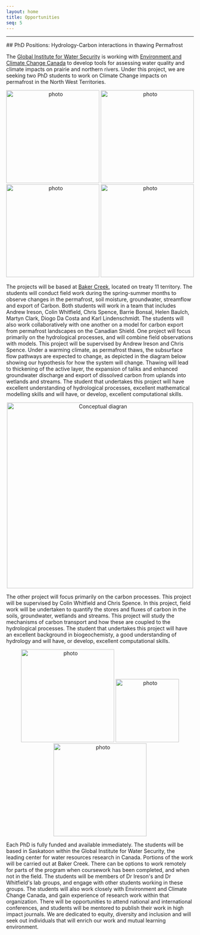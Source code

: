 ```yaml
---
layout: home
title: Opportunities
seq: 5  
---
```


<hr>
## PhD Positions: Hydrology-Carbon interactions in thawing Permafrost

The <a href="http://water.usask.ca">Global Institute for Water Security</a> is working with <a href="https://www.canada.ca/en/environment-climate-change.html">Environment and Climate Change Canada</a> to develop tools for assessing water quality and climate impacts on prairie and northern rivers. Under this project, we are seeking two PhD students to work on Climate Change impacts on permafrost in the North West Territories. 

<p style="text-align:center">
<img src="{{site.baseurl}}/files/images/Ad/wetland.JPG" alt="photo" width="250pt">
<img src="{{site.baseurl}}/files/images/Ad/campfood.JPG" alt="photo" width="250pt">
<br>
<img src="{{site.baseurl}}/files/images/Ad/fishing.JPG" alt="photo" width="250pt">
<img src="{{site.baseurl}}/files/images/Ad/frozencamp.JPG" alt="photo" width="250pt">
</p>

The projects will be based at <a href="https://goo.gl/maps/X8VHa3SMoNxKwJNa7">Baker Creek</a>, located on treaty 11 territory. The students will conduct field work during the spring-summer months to observe changes in the permafrost, soil moisture, groundwater, streamflow and export of Carbon. Both students will work in a team that includes Andrew Ireson, Colin Whitfield, Chris Spence, Barrie Bonsal, Helen Baulch, Martyn Clark, Diogo Da Costa and Karl Lindenschmidt. The students will also work collaboratively with one another on a model for carbon export from permafrost landscapes on the Canadian Shield. One project will focus primarily on the hydrological processes, and will combine field observations with models. This project will be supervised by Andrew Ireson and Chris Spence. Under a warming climate, as permafrost thaws, the subsurface flow pathways are expected to change, as depicted in the diagram below showing our hypothesis for how the system will change. Thawing will lead to thickening of the active layer, the expansion of taliks and enhanced groundwater discharge and export of dissolved carbon from uplands into wetlands and streams. The student that undertakes this project will have excellent understanding of hydrological processes, excellent mathematical modelling skills and will have, or develop, excellent computational skills.

<p style="text-align:center">
<img src="{{site.baseurl}}/files/images/Ad/ConceptualPermafrostThaw.svg" alt="Conceptual diagran" width="500pt">
</p>

The other project will focus primarily on the carbon processes. This project will be supervised by Colin Whitfield and Chris Spence. In this project, field work will be undertaken to quantify the stores and fluxes of carbon in the soils, groundwater, wetlands and streams. This project will study the mechanisms of carbon transport and how these are coupled to the hydrological processes. The student that undertakes this project will have an excellent background in biogeochemisty, a good understanding of hydrology and will have, or develop, excellent computational skills.

<p style="text-align:center">
<img src="{{site.baseurl}}/files/images/Ad/landing.jpg" alt="photo" width="250pt">
<img src="{{site.baseurl}}/files/images/Ad/landing forest flux tower.jpg" alt="photo" width="170pt">
<img src="{{site.baseurl}}/files/images/Ad/campview.JPG" alt="photo" width="250pt">
</p>

Each PhD is fully funded and available immediately. The students will be based in Saskatoon within the Global Institute for Water Security, the leading center for water resources research in Canada. Portions of the work will be carried out at Baker Creek. There can be options to work remotely for parts of the program when coursework has been completed, and when not in the field. The students will be members of Dr Ireson's and Dr Whitfield's lab groups, and engage with other students working in these groups. The students will also work closely with Environment and Climate Change Canada, and gain experience of research work within that organization. There will be opportunities to attend national and international conferences, and students will be mentored to publish their work in high impact journals. We are dedicated to equity, diversity and inclusion and will seek out individuals that will enrich our work and mutual learning environment.
